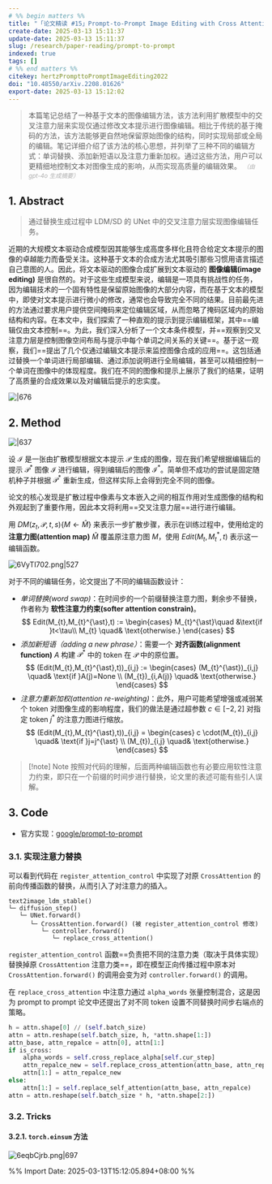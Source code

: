 ```yaml
---
# %% begin matters %%
title: "「论文精读 #15」Prompt-to-Prompt Image Editing with Cross Attention Control"
create-date: 2025-03-13 15:11:37
update-date: 2025-03-13 15:11:37
slug: /research/paper-reading/prompt-to-prompt
indexed: true
tags: []
# %% end matters %%
citekey: hertzPrompttoPromptImageEditing2022
doi: "10.48550/arXiv.2208.01626" 
export-date: 2025-03-13 15:12:02
---
```




> 本篇笔记总结了一种基于文本的图像编辑方法，该方法利用扩散模型中的交叉注意力层来实现仅通过修改文本提示进行图像编辑。相比于传统的基于掩码的方法，该方法能够更自然地保留原始图像的结构，同时实现局部或全局的编辑。笔记详细介绍了该方法的核心思想，并列举了三种不同的编辑方式：单词替换、添加新短语以及注意力重新加权。通过这些方法，用户可以更精细地控制文本对图像生成的影响，从而实现高质量的编辑效果。 <small style="font-style: italic; opacity: 0.5">（由 gpt-4o 生成摘要）</small>

<!-- more -->

## 1. Abstract

> 通过替换生成过程中 LDM/SD 的 UNet 中的交叉注意力层实现图像编辑任务。

近期的大规模文本驱动合成模型因其能够生成高度多样化且符合给定文本提示的图像的卓越能力而备受关注。这种基于文本的合成方法尤其吸引那些习惯用语言描述自己意图的人。因此，将文本驱动的图像合成扩展到文本驱动的 **图像编辑(image editing)** 是很自然的。对于这些生成模型来说，编辑是一项具有挑战性的任务，因为编辑技术的一个固有特性是保留原始图像的大部分内容，而在基于文本的模型中，即使对文本提示进行微小的修改，通常也会导致完全不同的结果。目前最先进的方法通过要求用户提供空间掩码来定位编辑区域，从而忽略了掩码区域内的原始结构和内容。在本文中，我们探索了一种直观的提示到提示编辑框架，其中==编辑仅由文本控制==。为此，我们深入分析了一个文本条件模型，并==观察到交叉注意力层是控制图像空间布局与提示中每个单词之间关系的关键==。基于这一观察，我们==提出了几个仅通过编辑文本提示来监控图像合成的应用==。这包括通过替换一个单词进行局部编辑、通过添加说明进行全局编辑，甚至可以精细控制一个单词在图像中的体现程度。我们在不同的图像和提示上展示了我们的结果，证明了高质量的合成效果以及对编辑后提示的忠实度。

![|676](https://img.memset0.cn/2025/03/13/X0rxdtWL.png)

## 2. Method

![|637](https://img.memset0.cn/2025/03/13/P2i3KNeo.png)

设 $\mathcal{I}$ 是一张由扩散模型根据文本提示 $\mathcal{P}$ 生成的图像，现在我们希望根据编辑后的提示 $\mathcal{P}^{\ast}$ 图像 $\mathcal{I}$ 进行编辑，得到编辑后的图像 $\mathcal{I}^{\ast}$。简单但不成功的尝试是固定随机种子并根据 $\mathcal{P}^{\ast}$ 重新生成，但这样实际上会得到完全不同的图像。

论文的核心发现是扩散过程中像素与文本嵌入之间的相互作用对生成图像的结构和外观起到了重要作用，因此本文将利用==交叉注意力层==进行进行编辑。

用 $DM(z_{t},\mathcal{P},t,s) \{  M\leftarrow \hat{M} \}$ 来表示一步扩散步骤，表示在训练过程中，使用给定的 **注意力图(attention map)** $\hat{M}$ 覆盖原注意力图 $M$，使用 $Edit(M_{t},M_{t}^{\ast},t)$ 表示这一编辑函数。

![6VyTI702.png|527](https://img.memset0.cn/2025/03/13/6VyTI702.png)

对于不同的编辑任务，论文提出了不同的编辑函数设计：

- _单词替换(word swap)_：在时间步的一个前缀替换注意力图，剩余步不替换，作者称为 **软性注意力约束(softer attention constrain)**。
    $$
    Edit(M_{t},M_{t}^{\ast},t) := \begin{cases}
    M_{t}^{\ast}\quad &\text{if }t<\tau\\
    M_{t} \quad& \text{otherwise.}
    \end{cases}
    $$
- _添加新短语（adding a new phrase）_：需要一个 **对齐函数(alignment function)** $A$ 构建 $\mathcal{P}^{\ast}$ 中的 token 在 $\mathcal{P}$ 中的原位置。
    $$
        (Edit(M_{t},M_{t}^{\ast},t))_{i,j} := \begin{cases}
    (M_{t}^{\ast})_{i,j} \quad& \text{if }A(j)=None \\
    (M_{t})_{i,A(j)} \quad& \text{otherwise.}
    \end{cases}
    $$
- _注意力重新加权(attention re-weighting)_：此外，用户可能希望增强或减弱某个 token 对图像生成的影响程度，我们的做法是通过超参数 $c\in [-2,2]$ 对指定 token $j^{\ast}$ 的注意力图进行缩放。
    $$
    (Edit(M_{t},M_{t}^{\ast},t))_{i,j} = \begin{cases}
    c \cdot(M_{t})_{i,j} \quad& \text{if }j=j^{\ast} \\
    (M_{t})_{i,j} \quad& \text{otherwise.}
    \end{cases}
    $$

> [!note] Note
> 按照对代码的理解，后面两种编辑函数也有必要应用软性注意力约束，即只在一个前缀的时间步进行替换，论文里的表述可能有些引人误解。

## 3. Code

- 官方实现：[google/prompt-to-prompt](https://github.com/google/prompt-to-prompt)

### 3.1. 实现注意力替换

可以看到代码在 `register_attention_control` 中实现了对原 `CrossAttention` 的前向传播函数的替换，从而引入了对注意力的插入。

```plain
text2image_ldm_stable()
└─ diffusion_step()
   └─ UNet.forward()
      └─ CrossAttention.forward() (被 register_attention_control 修改)
         └─ controller.forward()
            └─ replace_cross_attention()
```

`register_attention_control` 函数==负责把不同的注意力类（取决于具体实现）替换掉原 `CrossAttention` 注意力类==，即在模型正向传播过程中原本对 `CrossAttention.forward()` 的调用会变为对 `controller.forward()` 的调用。

在 `replace_cross_attention` 中注意力通过 `alpha_words` 张量控制混合，这是因为 prompt to prompt 论文中还提出了对不同 token 设置不同替换时间步右端点的策略。

```python
h = attn.shape[0] // (self.batch_size)
attn = attn.reshape(self.batch_size, h, *attn.shape[1:])
attn_base, attn_repalce = attn[0], attn[1:]
if is_cross:
	alpha_words = self.cross_replace_alpha[self.cur_step]
	attn_repalce_new = self.replace_cross_attention(attn_base, attn_repalce) * alpha_words + (1 - alpha_words) * attn_repalce # 这里使用 alpha_words 控制替换强度从而根据token控制注意力是否替换
	attn[1:] = attn_repalce_new
else:
	attn[1:] = self.replace_self_attention(attn_base, attn_repalce)
attn = attn.reshape(self.batch_size * h, *attn.shape[2:])
```

### 3.2. Tricks

#### 3.2.1. `torch.einsum` 方法

![6eqbCjrb.png|697](https://img.memset0.cn/2025/03/15/6eqbCjrb.png)



%% Import Date: 2025-03-13T15:12:05.894+08:00 %%
